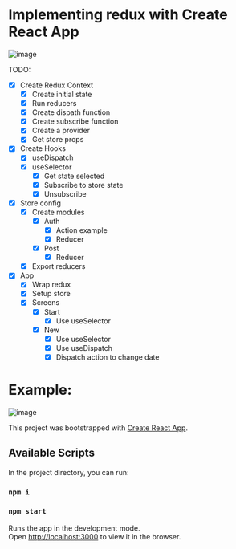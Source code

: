 # Implementing redux with Create React App

![image](https://user-images.githubusercontent.com/28990749/159160581-b0abdb13-a8b8-4370-ab4e-b059d1565571.png)

TODO:

- [x] Create Redux Context
  - [x] Create initial state
  - [x] Run reducers
  - [x] Create dispath function
  - [x] Create subscribe function
  - [x] Create a provider
  - [x] Get store props
- [x] Create Hooks
  - [x] useDispatch
  - [x] useSelector
    - [x] Get state selected
    - [x] Subscribe to store state
    - [x] Unsubscribe
- [x] Store config
  - [x] Create modules
    - [x] Auth
      - [x] Action example
      - [x] Reducer
    - [x] Post
      - [x] Reducer
  - [x] Export reducers
- [x] App
  - [x] Wrap redux
  - [x] Setup store
  - [x] Screens
    - [x] Start
       - [x] Use useSelector
    - [x] New    
      - [x] Use useSelector
      - [x] Use useDispatch
      - [x] Dispatch action to change date

# Example:


![image](https://user-images.githubusercontent.com/28990749/159161453-26298160-6b3a-4f68-a615-597b532d8529.png)


This project was bootstrapped with [Create React App](https://github.com/facebook/create-react-app).

## Available Scripts

In the project directory, you can run:

### `npm i`

### `npm start`

Runs the app in the development mode.\
Open [http://localhost:3000](http://localhost:3000) to view it in the browser.
